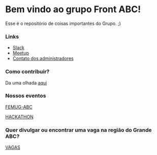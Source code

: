 Bem vindo ao grupo Front ABC!
===================

Esse é o repositório de coisas importantes do Grupo. ;)

### Links

- [Slack](http://goo.gl/forms/qeWgCvTM4H)
- [Meetup](http://www.meetup.com/pt/front-abc/)
- [Contato dos administradores](https://github.com/front-abc/frontabc.github.io/blob/master/admins.md)

### Como contribuir?

Da uma olhada [aqui](https://github.com/front-abc/frontabc.github.io/blob/master/CONTRIBUTE.md)

### Nossos eventos

[FEMUG-ABC](https://github.com/front-abc/femug-abc)

[HACKATHON](https://github.com/front-abc/hackathon)

### Quer divulgar ou encontrar uma vaga na região do Grande ABC?

[VAGAS](https://github.com/front-abc/frontabc.github.io/tree/master/vagas)

